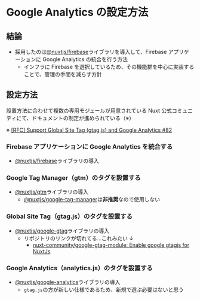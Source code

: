 # Google Analytics の設定方法

## 結論

- 採用したのは[@nuxtjs/firebase](https://firebase.nuxtjs.org)ライブラリを導入して、Firebase アプリケーションに Google Analytics の統合を行う方法
  - インフラに Firebase を選択しているため、その機能群を中心に実装することで、管理の手間を減らす方針

## 設定方法

設置方法に合わせて複数の専用モジュールが用意されている
Nuxt 公式コミュニティにて、ドキュメントの制定が進められている（※）

※ [[RFC] Support Global Site Tag (gtag.js) and Google Analytics #82](https://github.com/nuxt-community/gtm-module/issues/82)

### Firebase アプリケーションに Google Analytics を統合する

- [@nuxtjs/firebase](https://firebase.nuxtjs.org)ライブラリの導入

### Google Tag Manager（gtm）のタグを設置する

- [@nuxtjs/gtm](https://www.npmjs.com/package/@nuxtjs/gtm)ライブラリの導入
  - [@nuxtjs/google-tag-manager](https://www.npmjs.com/package/@nuxtjs/google-tag-manager)は**非推奨**なので使用しない

### Global Site Tag（gtag.js）のタグを設置する

- [@nuxtjs/google-gtag](https://www.npmjs.com/package/@nuxtjs/google-gtag)ライブラリの導入
  - リポジトリのリンクが切れてる…これみたい ↓
    - [nuxt-community/google-gtag-module: Enable google gtagjs for NuxtJs](https://github.com/nuxt-community/google-gtag-module)

### Google Analytics（analytics.js）のタグを設置する

- [@nuxtjs/google-analytics](https://google-analytics.nuxtjs.org/)ライブラリの導入
  - `gtag.js`の方が新しい仕様であるため、新規で選ぶ必要はないと思う
